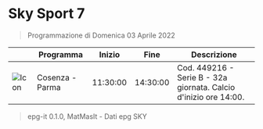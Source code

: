 # Sky Sport 7
> Programmazione di Domenica 03 Aprile 2022

||Programma|Inizio|Fine|Descrizione|
|---|---|---|---|---|
|![Icon](https://guidatv.sky.it/uuid/d6541011-818c-41d1-b182-9fdb6314fa43/cover?md5ChecksumParam=ae85a3fa28eea0aef0ae22fea2d8f06c)|Cosenza - Parma|11:30:00|14:30:00|Cod. 449216 - Serie B - 32a giornata. Calcio d&#039;inizio ore 14:00.



 > epg-it 0.1.0, MatMasIt - Dati epg SKY